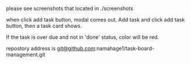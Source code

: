  
please see screenshots that located in ./screenshots

when click add task button, modal comes out. 
Add task and click add task button, then a task card shows.

If the task is over due and not in 'done' status, color will be red.

repostory address is git@github.com:namahage1/task-board-management.git


